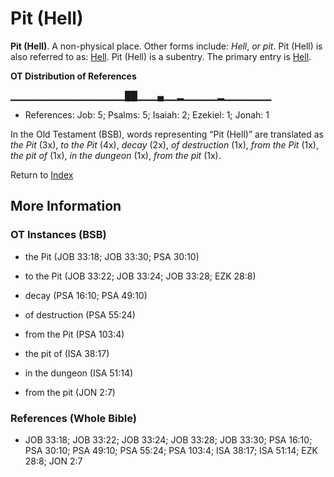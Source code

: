 # Pit (Hell)
**Pit (Hell)**. 
A non-physical place. 
Other forms include: 
*Hell*, *or pit*. 
Pit (Hell) is also referred to as: 
[Hell](Hell.md). 
Pit (Hell) is a subentry. The primary entry is 
[Hell](Hell.md). 


**OT Distribution of References**

▁▁▁▁▁▁▁▁▁▁▁▁▁▁▁▁▁██▁▁▁▄▁▁▂▁▁▁▁▁▂▁▁▁▁▁▁▁
* References: Job: 5; Psalms: 5; Isaiah: 2; Ezekiel: 1; Jonah: 1



In the Old Testament (BSB), words representing “Pit (Hell)” are translated as 
*the Pit* (3x), *to the Pit* (4x), *decay* (2x), *of destruction* (1x), *from the Pit* (1x), *the pit of* (1x), *in the dungeon* (1x), *from the pit* (1x). 




Return to [Index](00-Index.md)

## More Information

### OT Instances (BSB)

* the Pit (JOB 33:18; JOB 33:30; PSA 30:10)

* to the Pit (JOB 33:22; JOB 33:24; JOB 33:28; EZK 28:8)

* decay (PSA 16:10; PSA 49:10)

* of destruction (PSA 55:24)

* from the Pit (PSA 103:4)

* the pit of (ISA 38:17)

* in the dungeon (ISA 51:14)

* from the pit (JON 2:7)



### References (Whole Bible)

* JOB 33:18; JOB 33:22; JOB 33:24; JOB 33:28; JOB 33:30; PSA 16:10; PSA 30:10; PSA 49:10; PSA 55:24; PSA 103:4; ISA 38:17; ISA 51:14; EZK 28:8; JON 2:7



